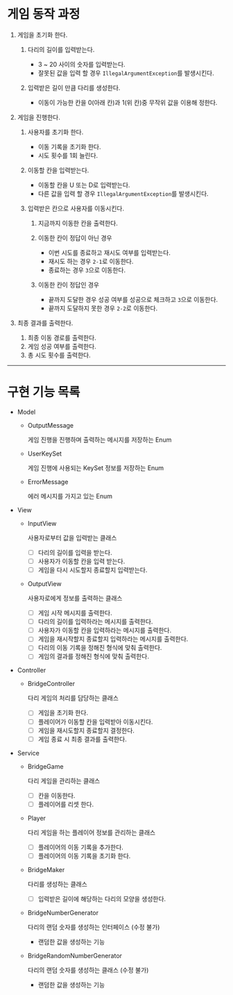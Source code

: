 # 게임 동작 과정

1. 게임을 초기화 한다.
   1. 다리의 길이를 입력받는다.
       - 3 ~ 20 사이의 숫자를 입력받는다.
       - 잘못된 값을 입력 할 경우 `IllegalArgumentException`를 발생시킨다.
      
   2. 입력받은 길이 만큼 다리를 생성한다.
       - 이동이 가능한 칸을 0(아래 칸)과 1(위 칸)중 무작위 값을 이용해 정한다.

2. 게임을 진행한다.
   1. 사용자를 초기화 한다.
      - 이동 기록을 초기화 한다.
      - 시도 횟수를 1회 늘린다.
      
   2. 이동할 칸을 입력받는다.
      - 이동할 칸을 U 또는 D로 입력받는다.
      - 다른 값을 입력 할 경우 `IllegalArgumentException`를 발생시킨다.
   
   3. 입력받은 칸으로 사용자를 이동시킨다.
      1. 지금까지 이동한 칸을 출력한다.
      2. 이동한 칸이 정답이 아닌 경우 
         - 이번 시도를 종료하고 재시도 여부를 입력받는다.
         - 재시도 하는 경우 `2-1`로 이동한다.
         - 종료하는 경우 `3`으로 이동한다.
        
      3. 이동한 칸이 정답인 경우 
         - 끝까지 도달한 경우 성공 여부를 성공으로 체크하고 `3`으로 이동한다.
         - 끝까지 도달하지 못한 경우 `2-2`로 이동한다.

3. 최종 결과를 출력한다.
   1. 최종 이동 경로를 출력한다.
   2. 게임 성공 여부를 출력한다.
   3. 총 시도 횟수를 출력한다.

---
# 구현 기능 목록

- Model
  - OutputMessage
    
    게임 진행을 진행하며 출력하는 메시지를 저장하는 Enum

  - UserKeySet
    
    게임 진행에 사용되는 KeySet 정보를 저장하는 Enum    

  - ErrorMessage

    에러 메시지를 가지고 있는 Enum
  
- View
  - InputView
    
    사용자로부터 값을 입력받는 클래스
  
    - [ ] 다리의 길이를 입력을 받는다.
    - [ ] 사용자가 이동할 칸을 입력 받는다.
    - [ ] 게임을 다시 시도할지 종료할지 입력받는다.

  - OutputView

    사용자로에게 정보를 출력하는 클래스

    - [ ] 게임 시작 메시지를 출력한다.
    - [ ] 다리의 길이를 입력하라는 메시지를 출력한다.
    - [ ] 사용자가 이동할 칸을 입력하라는 메시지를 출력한다.
    - [ ] 게임을 재시작할지 종료할지 입력하라는 메시지를 출력한다.
    - [ ] 다리의 이동 기록을 정해진 형식에 맞춰 출력한다.
    - [ ] 게임의 결과를 정해진 형식에 맞춰 출력한다.
  
- Controller
  - BridgeController
  
    다리 게임의 처리를 담당하는 클래스
  
    - [ ] 게임을 초기화 한다.
    - [ ] 플레이어가 이동할 칸을 입력받아 이동시킨다.
    - [ ] 게임을 재시도할지 종료할지 결정한다.
    - [ ] 게임 종료 시 최종 결과를 출력한다.
  
- Service
  - BridgeGame
    
    다리 게임을 관리하는 클래스

    - [ ] 칸을 이동한다.
    - [ ] 플레이어를 리셋 한다.
  
  - Player
   
    다리 게임을 하는 플레이어 정보를 관리하는 클래스
    
    - [ ] 플레이어의 이동 기록을 추가한다.
    - [ ] 플레이어의 이동 기록을 초기화 한다.
  
  - BridgeMaker
    
    다리를 생성하는 클래스

    - [ ] 입력받은 길이에 해당하는 다리의 모양을 생성한다.
  
  - BridgeNumberGenerator
    
    다리의 랜덤 숫자를 생성하는 인터페이스 (수정 불가)
    
    - 랜덤한 값을 생성하는 기능
  
  - BridgeRandomNumberGenerator
    
    다리의 랜덤 숫자를 생성하는 클래스 (수정 불가)
    
    - 랜덤한 값을 생성하는 기능
